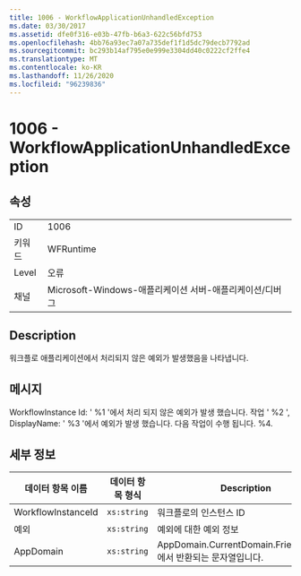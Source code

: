 ```yaml
---
title: 1006 - WorkflowApplicationUnhandledException
ms.date: 03/30/2017
ms.assetid: dfe0f316-e03b-47fb-b6a3-622c56bfd753
ms.openlocfilehash: 4bb76a93ec7a07a735def1f1d5dc79decb7792ad
ms.sourcegitcommit: bc293b14af795e0e999e3304dd40c0222cf2ffe4
ms.translationtype: MT
ms.contentlocale: ko-KR
ms.lasthandoff: 11/26/2020
ms.locfileid: "96239836"
---
```

# <a name="1006---workflowapplicationunhandledexception"></a>1006 - WorkflowApplicationUnhandledException

## <a name="properties"></a>속성  
  
|||  
|-|-|  
|ID|1006|  
|키워드|WFRuntime|  
|Level|오류|  
|채널|Microsoft-Windows-애플리케이션 서버-애플리케이션/디버그|  
  
## <a name="description"></a>Description  

 워크플로 애플리케이션에서 처리되지 않은 예외가 발생했음을 나타냅니다.  
  
## <a name="message"></a>메시지  

 WorkflowInstance Id: ' %1 '에서 처리 되지 않은 예외가 발생 했습니다.  작업 ' %2 ', DisplayName: ' %3 '에서 예외가 발생 했습니다.  다음 작업이 수행 됩니다. %4.  
  
## <a name="details"></a>세부 정보  
  
|데이터 항목 이름|데이터 항목 형식|Description|  
|--------------------|--------------------|-----------------|  
|WorkflowInstanceId|`xs:string`|워크플로의 인스턴스 ID|  
|예외|`xs:string`|예외에 대한 예외 정보|  
|AppDomain|`xs:string`|AppDomain.CurrentDomain.FriendlyName에서 반환되는 문자열입니다.|
